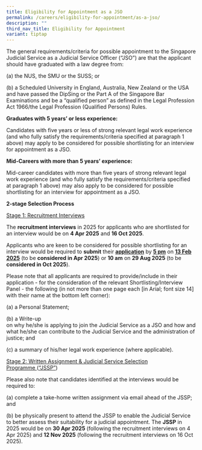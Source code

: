 ```yaml
---
title: Eligibility for Appointment as a JSO
permalink: /careers/eligibility-for-appointment/as-a-jso/
description: ""
third_nav_title: Eligibility for Appointment
variant: tiptap
---
```

<p>The general requirements/criteria for possible appointment to the Singapore
Judicial Service as a Judicial Service Officer (“JSO”) are that the applicant
should have graduated with a law degree from:</p>
<p>(a) the NUS, the SMU or the SUSS; or</p>
<p>(b) a Scheduled University in England, Australia, New Zealand or the USA
and have passed the DipSing or the Part A of the Singapore Bar Examinations
and be a “qualified person” as defined in the Legal Profession Act 1966/the
Legal Profession (Qualified Persons) Rules.</p>
<p></p>
<p><strong>Graduates with 5 years’ or less experience:</strong>
</p>
<p>Candidates with five years or less of strong relevant legal work experience
(and who fully satisfy the requirements/criteria specified at paragraph
1 above) may apply to be considered for possible shortlisting for an interview
for appointment as a JSO.</p>
<p><strong>Mid-Careers with more than 5 years’ experience:</strong>
</p>
<p>Mid-career candidates with more than five years of strong relevant legal
work experience (and who fully satisfy the requirements/criteria specified
at paragraph 1 above) may also apply to be considered for possible shortlisting
for an interview for appointment as a JSO.</p>
<p><strong>2-stage Selection Process</strong>
</p>
<p><u>Stage 1: Recruitment Interviews</u>
</p>
<p>The <strong>recruitment interviews</strong> in 2025 for applicants who are
shortlisted for an interview would be on <strong>4 Apr 2025</strong> and <strong>16 Oct 2025</strong>.</p>
<p>Applicants who are keen to be considered for possible shortlisting for
an interview would be required to <strong>submit</strong> their <strong><u>application</u></strong> by <strong><u>5 pm</u></strong> on <strong><u>13 Feb 2025</u></strong> (to
be <strong>considered in Apr 2025</strong>) or <strong>10 am</strong> on <strong>29 Aug 2025</strong> (to
be <strong>considered in Oct 2025</strong>).
<br>
</p>
<p>Please note that all applicants are required to provide/include in their
application - for the consideration of the relevant Shortlisting/Interview
Panel - the following (in not more than one page each [in Arial; font size
14] with their name at the bottom left corner):</p>
<p>(a) a Personal Statement;</p>
<p>(b) a Write-up
<br>on why he/she is applying to join the Judicial Service as a JSO and how
and what he/she can contribute to the Judicial Service and the administration
of justice; and</p>
<p>(c) a summary of his/her legal work experience (where applicable).</p>
<p><u>Stage 2: Written Assignment &amp; Judicial Service Selection Programme&nbsp;</u>(<u>“JSSP”</u>)</p>
<p>Please also note that candidates identified at the interviews would be
required to:</p>
<p>(a) complete a take-home written assignment via email ahead of the JSSP;
and</p>
<p>(b) be physically present to attend the JSSP to enable the Judicial Service
to better assess their suitability for a judicial appointment. The <strong>JSSP</strong> in
2025 would be on <strong>30 Apr 2025</strong> (following the recruitment
interviews on 4 Apr 2025) and <strong>12 Nov 2025</strong> (following the
recruitment interviews on 16 Oct 2025).</p>